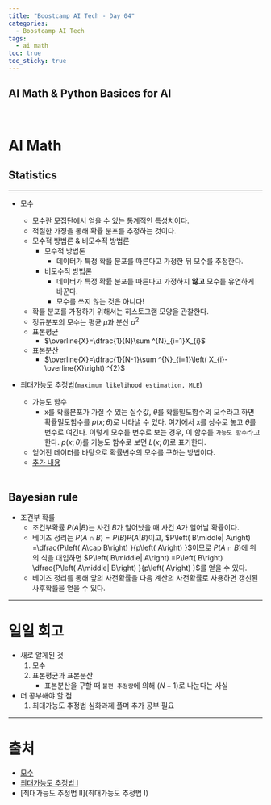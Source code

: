 ```yaml
---
title: "Boostcamp AI Tech - Day 04"
categories:
  - Boostcamp AI Tech
tags:
  - ai math
toc: true
toc_sticky: true
---
```


## AI Math & Python Basices for AI

<br>

# AI Math

## Statistics
<hr>

- 모수
    - 모수란 모집단에서 얻을 수 있는 통계적인 특성치이다.
    - 적절한 가정을 통해 확률 분포를 추정하는 것이다.
    - 모수적 방법론 & 비모수적 방법론
        - 모수적 방법론
            - 데이터가 특정 확률 분포를 따른다고 가정한 뒤 모수를 추정한다.
        - 비모수적 방법론
            - 데이터가 특정 확률 분포를 따른다고 가정하지 **않고** 모수를 유연하게 바꾼다.
            - 모수를 쓰지 않는 것은 아니다!
    - 확률 분포를 가정하기 위해서는 히스토그램 모양을 관찰한다.
    - 정규분포의 모수는 평균 $\mu$과 분산 $\sigma$<sup>2</sup>
    - 표본평균
        - $\overline{X}=\dfrac{1}{N}\sum ^{N}_{i=1}X_{i}$
    - 표본분산
        - $\overline{X}=\dfrac{1}{N-1}\sum ^{N}_{i=1}\left( X_{i}-\overline{X}\right) ^{2}$

- 최대가능도 추정법(```maximum likelihood estimation, MLE```)
    - 가능도 함수
        - x를 확률분포가 가질 수 있는 실수값, $\theta$를 확률밀도함수의 모수라고 하면 확률밀도함수를 $p( x;\theta)$로 나타낼 수 있다. 여기에서 x를 상수로 놓고 $\theta$를 변수로 여긴다. 이렇게 모수를 변수로 보는 경우, 이 함수를 ```가능도 함수```라고 한다. $p\left( x;\theta \right)$를 가능도 함수로 보면 $L\left( x;\theta \right)$로 표기한다.
    - 얻어진 데이터를 바탕으로 확률변수의 모수를 구하는 방법이다.
    - [추가 내용](2022-09-22-day05.md/#statistics)
<br><Br>

## Bayesian rule
- 조건부 확률
    - 조건부확률 $P\left( A\middle| B\right)$는 사건 $B$가 일어났을 때 사건 $A$가 일어날 확률이다.
    - 베이즈 정리는 $P\left( A\cap B\right) =P\left( B\right) P\left( A\middle| B\right)$이고, $P\left( B\middle| A\right) =\dfrac{P\left( A\cap B\right) }{p\left( A\right) }$이므로 $P\left( A\cap B\right)$에 위의 식을 대입하면 $P\left( B\middle| A\right) =P\left( B\right) \dfrac{P\left( A\middle| B\right) }{p\left( A\right) }$를 얻을 수 있다.
    - 베이즈 정리를 통해 앞의 사전확률을 다음 계산의 사전확률로 사용하면 갱신된 사후확률을 얻을 수 있다.
<hr>

# 일일 회고
- 새로 알게된 것
    1. 모수
    2. 표본평균과 표본분산
        - 표본분산을 구할 때 ```불편 추정량```에 의해 $(N - 1)$로 나눈다는 사실
- 더 공부해야 할 점
    1. 최대가능도 추정법 심화과제 풀며 추가 공부 필요
<hr>

# 출처
- [모수](https://ahnjg.tistory.com/55)
- [최대가능도 추정법 I](https://losskatsu.github.io/statistics/mle/#)
- [최대가능도 추정법 II](최대가능도 추정법 I)
